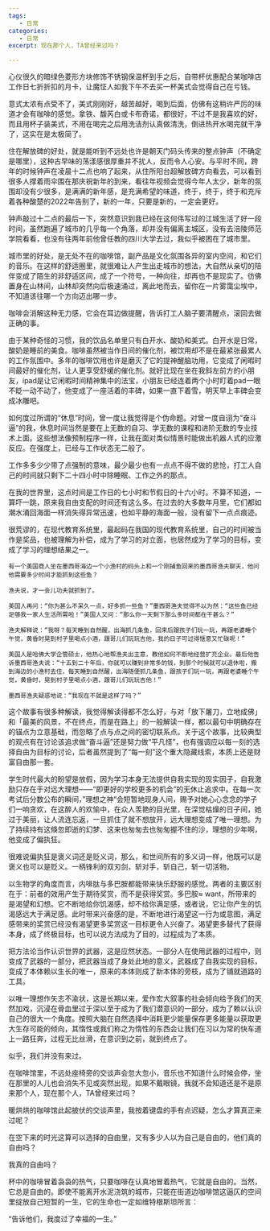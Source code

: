 ```yaml
---
tags:
   - 日常
categories:
   - 日常
excerpt: 现在那个人，TA曾经来过吗？

---
```




心仪很久的暗绿色菱形方块修饰不锈钢保温杯到手之后，自带杯优惠配合某咖啡店工作日七折折扣的月卡，让魔怔人如我下午不去买一杯美式会觉得自己在亏钱。

 意式太浓有点受不了，美式刚刚好，越苦越好，喝到后面，仿佛有这稍许严厉的味道才会有咖啡的感觉。拿铁、馥芮白或卡布奇诺，都很好，不过不是我喜欢的好，而且用杯子装美式，不用在喝完之后用洗洁剂认真做清洗，倒进热开水喝完就干净了，这实在是太极简了。

住在解放碑的好处，就是能听到不远处也许是朝天门码头传来的整点钟声（不确定是哪里），这种古早味的荡漾感很厚重并不扰人，反而令人心安。与平时不同，跨年的时候钟声在凌晨十二点也响了起来，从住所阳台超解放碑方向看去，可以看到很多人撑着雨伞围在那庆祝新年的到来，看往年视频会觉得今年人太少，新年的氛围却没有少很多，是满满的新年感，是充满希望的味道，终于，终于，终于和充斥着各种酸楚的2022年告别了，新的一年，只要是新的，一定会更好。

钟声敲过十二点的最后一下，突然意识到我已经在这何伟写过的江城生活了好一段时间，虽然跑遍了城市的几乎每一个角落，却并没有偏离主城区，没有去涪陵师范学院看看，也没有往两年前他曾任教的四川大学去过，我似乎被困在了城市里。

城市里的好处，是无处不在的咖啡馆，副产品是文化氛围各异的室内空间，和它们的音乐。在这样的舒适圈里，就很难让人产生出走城市的想法，大自然从亲切的陪伴变成了陌生的非舒适区间，成了一个符号，一种向往，却再也不是现实了。彷佛置身在山林间，山林却突然向后极速涌过，离此地而去，留你在一片雾霭尘埃中，不知道该往哪一个方向迈出哪一步。

咖啡会消解这种无力感，它会在耳边做提醒，告诉打工人脑子要清醒点，滚回去做正确的事。

由于某种奇怪的习惯，我的饮品名单里只有白开水、酸奶和美式。白开水是日常，酸奶是睡前的美食。咖啡虽然被当作日间的催化剂，被饮用却不是在最紧张最累人的工作氛围中。多年的咖啡饮用也许是磨灭了它的提神醒脑功用，它变成了闲暇时间最好的催化剂，让人更享受舒缓的催化剂。就好比现在坐在我斜左前方的小朋友，ipad是让它闲暇时间精神集中的法宝，小朋友已经连着两个小时盯着pad一眼不眨一动不动了，他变成了一座活着的丰碑，如果一直下着雪，明天早上丰碑会变成冰雕吧。

如何度过所谓的“休息”时间，曾一度让我觉得是个伪命题。对曾一度自诩为“奋斗逼”的我，休息时间当然是要在上无数的自习、学无数的课程和进阶无数的专业技术上面。这些想法像预制程序一样，让我在面对类似情景时能做出机器人式的应激反应。在强度上，已经与工作状态无二般了。

工作多多少少带了点强制的意味，最少最少也有一点点不得不做的悲怆，打工人自己的时间就只剩下二十四小时中除睡眠、工作之外的那点。

在我的世界里，这点时间是工作日的七小时和节假日的十六小时。不算不知道，一算吓一跳，原来我自由支配的时间还有这么多。在过去的大多数年月里，它们都如潮水涌回海面一样消失得异常迅速，也如平静的海面一般，没有留下一点点痕迹。

很荒谬的，在现代教育系统里，最起码在我国的现代教育系统里，自己的时间被当作是奖品，也被理解为补偿，成为了学习的对立面，也居然成为了学习的目标，变成了学习的理想结果之一。


    有一个美国商人坐在墨西哥海边一个小渔村的码头上和一个刚捕鱼回来的墨西哥渔夫聊天，他问他需要多少时间才能抓到这些鱼？
    
    渔夫说，才一会儿功夫就抓到了。
    
    美国人再问：“你为甚么不呆久一点，好多抓一些鱼？”墨西哥渔夫觉得不以为然：“这些鱼已经足够我一家人生活所需啦！”美国人又问：“那么你一天剩下那么多时间都在干甚么？”
    
    渔夫解释说：“我呀？每天睡到自然醒，出海抓几条鱼，回来后跟孩子们玩一玩，再跟老婆睡个午觉，黄昏时晃到村子里喝点小酒，跟哥儿们玩玩吉他，我的日子可过得惬意又忙碌呢！”
    
    美国人是哈佛大学企管硕士，他热心地帮渔夫出主意，教他如何不断地经营扩充企业。最后他告诉墨西哥渔夫说：“十五到二十年后，你就可以赚到非常多的钱，到那个时候就可以退休啦，搬到海边的小渔村去住，每天睡到自然醒，出海随便抓几条鱼，跟孩子们玩一玩，再跟老婆睡个午觉，黄昏时，晃到村子里喝点小酒，跟哥儿们玩玩吉他！”
    
    墨西哥渔夫疑惑地说：“我现在不就是这样了吗？”
    

这个故事有很多种解读，我觉得解读得都不怎么好，与对「放下屠刀，立地成佛」和「最美的风景，不在终点，而是在路上」的一般解读一样，都以最句中明确存在的锚点为立意基础，而忽略了点与点之间的密切联系点。关于这个故事，比较典型的观点有在讨论该追求做“奋斗逼”还是努力做“平凡怪”，也有强调应以每一刻的选择自由为目标的讨论，后者虽然提到了“每一刻”这个重大隐藏线索，本质上还是财富自由那一套。

学生时代最大的盼望是放假，因为学习本身无法提供自我实现的现实因子，自我激励只存在于对远大理想——“即更好的学校更多的机会”的无休止追求中。在每一次考试后分数公布的瞬间，”理想之神“会短暂地现身人间，赐予对她心心念念的学子们一响贪欢，在这醉人的欢愉中，在众人羡艳的目光里，在深觉枯燥的日子间，她过于美丽，让人流连忘返，一旦抓住了就不想放开，远大理想变成了唯一理想。为了持续持有这倏忽即逝的幻梦、这来也匆匆去也匆匆握不住的沙，理想的少年啊，他变成了偏执狂。

很难说偏执狂是褒义词还是贬义词，那么，和世间所有的多义词一样，他既可以是褒义也可以是贬义。一柄锋利的双刃剑，斩对手，斩自己，斩一切活物。

以生物学的角度而言，内啡肽与多巴胺都能带来快乐舒服的感觉。两者的主要区别在于：前者的效用产生于期待奖赏，而不是获得奖赏。多巴胺≈ want，所带来的是渴望和幻想。它不断地给你饥渴感，却不给你满足感，或者说，它让你产生的饥渴感远大于满足感。此时带来兴奋感的是，不断地进行渴望这一行为或意图，满足感带来的奖赏已经没有渴望更多奖赏这一目标更令人兴奋了。渴望更多替代了获得本身，成了终极目标，也可以说方法成为了目的，过程成为了本质。

把方法论当作认识世界的武器，这是应然状态。一部分人在使用武器的过程中，则变成了武器的一部分，把武器当成了身处此地的意义，武器成了自我实现的目标，变成了本体赖以生长的唯一，原来的本体则成了新本体的旁枝，成为了铺就道路的工具。

以唯一理想作矢志不渝状，这是长期以来，爱作宏大叙事的社会倾向给予我们的天然加戏，沉浸在骨血里过于深以至于成为了我们潜意识的一部分，成为了赖以认识自己的很大一个角度。按照大脑在自然选择中消耗更少能量保存更多能量以获取更大生存可能的倾向，其惰性或我们称之为惰性的东西会让我们在习以为常的快车道上一路狂奔，过程无比丝滑，在意识到之前，就到终点了。

似乎，我们并没有来过。

在咖啡馆里，不远处座椅旁的交谈声会忽大忽小，音乐也不知道什么时候会停，坐在那里的人儿也会消失不见或突然出现，如果不戴眼镜，我就不会知道还是不是原来那个人，现在那个人，TA曾经来过吗？

暖烘烘的咖啡馆此起披伏的交谈声里，我按着键盘的手有点迟疑，怎么才算真正来过呢？

在空下来的时光这算可以选择的自由里，又有多少人以为自己是自由的，他们真的自由吗？

我真的自由吗？

杯中的咖啡冒着袅袅的热气，只要咖啡在认真地冒着热气，它就是自由的。当然，它总是自由的。即使不能离开水泥浇筑的城市，只能在街道边咖啡馆这逼仄的空间里绽放自己短暂的一生，它的生命也一定如维特根斯坦所言：

“告诉他们，我度过了幸福的一生。”
